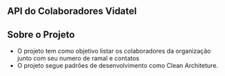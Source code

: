 ## API do Colaboradores Vidatel

## Sobre o Projeto
- O projeto tem como objetivo listar os colaboradores da organização junto com seu numero de ramal e contatos
- O projeto segue padrões de desenvolvimento como Clean Architeture.